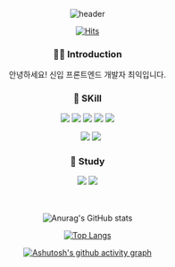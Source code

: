 <div align="center">
  
![header](https://capsule-render.vercel.app/api?type=Waving&color=75BDE0&height=250&section=header&text="choi-ik"%20Profile&fontSize=60)

[![Hits](https://hits.seeyoufarm.com/api/count/incr/badge.svg?url=https%3A%2F%2Fgithub.com%2Fchoi-ik&count_bg=%2314B0DB&title_bg=%23555555&icon=airplayvideo.svg&icon_color=%23F4EFEF&title=visitant&edgeflat=false)](https://hits.seeyoufarm.com)
  
### 👨‍💻 Introduction
  안녕하세요! 신입 프론트엔드 개발자 최익입니다.
  
### 📌 SKill
  <img src="https://img.shields.io/badge/HTML5-E34F26?style=flat&logo=HTML5&logoColor=white"/>
  <img src="https://img.shields.io/badge/CSS3-1572B6?style=flat&logo=CSS3&logoColor=white"/>
  <img src="https://img.shields.io/badge/JavaScript-F7DF1E?style=flat&logo=JavaScript&logoColor=white"/>
  <img src="https://img.shields.io/badge/React-61DAFB?style=flat&logo=React&logoColor=white"/>
  <img src="https://img.shields.io/badge/Redux-764ABC?style=flat&logo=Redux&logoColor=white"/>  
  
  ㅤ<img src="https://img.shields.io/badge/Tailwind CSS-06B6D4?style=flat&logo=Tailwind CSS&logoColor=white"/>
  <img src="https://img.shields.io/badge/python-3776AB?style=flat&logo=python&logoColor=white"/>
 
### 📖 Study
  <img src="https://img.shields.io/badge/next.js-000000?style=flat&logo=next.js&logoColor=white"/>
  <img src="https://img.shields.io/badge/typescript-3178C6?style=flat&logo=typescript&logoColor=white"/>

  ㅤ
  
![Anurag's GitHub stats](https://github-readme-stats.vercel.app/api?username=choi-ik&show_icons=true&theme=tokyonight)
  
[![Top Langs](https://github-readme-stats.vercel.app/api/top-langs/?username=choi-ik&layout=compact)](https://github.com/choi-ik/github-readme-stats)

[![Ashutosh's github activity graph](https://github-readme-activity-graph.vercel.app/graph?username=choi-ik&theme=react-dark)](https://github.com/ashutosh00710/github-readme-activity-graph)

</div>

